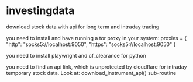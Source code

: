# investingdata
download stock data with api for long term and intraday trading

you need to install and have running a tor proxy in your system:
proxies = {
    "http": "socks5://localhost:9050",
    "https": "socks5://localhost:9050"
}

you need to install playwright and cf_clearance for python

you need to find an api link, which is unprotected by cloudflare for intraday temporary stock data. Look at: download_instrument_api() sub-routine 
